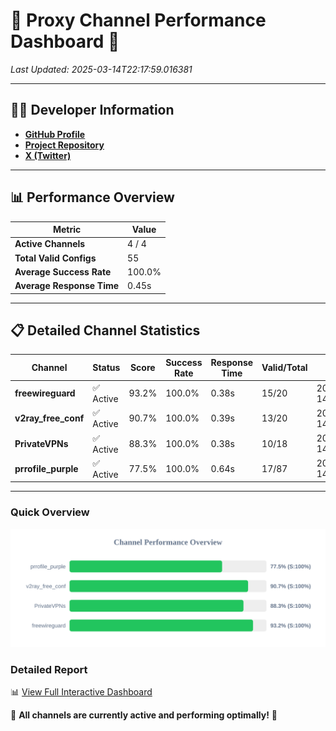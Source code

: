 # 🌟 Proxy Channel Performance Dashboard 🌟

_Last Updated: 2025-03-14T22:17:59.016381_

---

## 👩‍💻 Developer Information

- **[GitHub Profile](https://github.com/4n0nymou3)**  
- **[Project Repository](https://github.com/4n0nymou3/multi-proxy-config-fetcher)**  
- **[X (Twitter)](https://x.com/4n0nymou3)**  

---

## 📊 Performance Overview

| Metric                | Value       |
|-----------------------|-------------|
| **Active Channels**   | 4 / 4       |
| **Total Valid Configs** | 55          |
| **Average Success Rate** | 100.0%      |
| **Average Response Time** | 0.45s       |

---

## 📋 Detailed Channel Statistics

| Channel          | Status     | Score  | Success Rate | Response Time | Valid/Total | Last Success               |
|------------------|------------|--------|--------------|---------------|-------------|----------------------------|
| **freewireguard**  | ✅ Active  | 93.2%  | 100.0% | 0.38s         | 15/20       | 2025-03-14T22:17:59.014730 |
| **v2ray_free_conf**  | ✅ Active  | 90.7%  | 100.0% | 0.39s         | 13/20       | 2025-03-14T22:17:58.198881 |
| **PrivateVPNs**  | ✅ Active  | 88.3%  | 100.0% | 0.38s         | 10/18       | 2025-03-14T22:17:58.611373 |
| **prrofile_purple**  | ✅ Active  | 77.5%  | 100.0% | 0.64s         | 17/87       | 2025-03-14T22:17:57.778571 |

---

### Quick Overview
<div align="center">
  <a href="https://raw.githubusercontent.com/nullluser/NullRepo/refs/heads/main/assets/channel_stats_chart.svg">
    <img src="https://raw.githubusercontent.com/nullluser/NullRepo/refs/heads/main/assets/channel_stats_chart.svg" alt="Source Performance Statistics" width="800">
  </a>
</div>

### Detailed Report
📊 [View Full Interactive Dashboard](https://htmlpreview.github.io/?https://github.com/nullluser/NullRepo/blob/main/assets/performance_report.html)

🎉 **All channels are currently active and performing optimally!** 🎉
